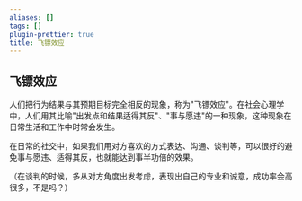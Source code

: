 ```yaml
---
aliases: []
tags: []
plugin-prettier: true
title: 飞镖效应
---
```


## 飞镖效应

人们把行为结果与其预期目标完全相反的现象，称为"飞镖效应"。在社会心理学中，人们用其比喻"出发点和结果适得其反"、"事与愿违"的一种现象，这种现象在日常生活和工作中时常会发生。

在日常的社交中，如果我们用对方喜欢的方式表达、沟通、谈判等，可以很好的避免事与愿违、适得其反，也就能达到事半功倍的效果。

（在谈判的时候，多从对方角度出发考虑，表现出自己的专业和诚意，成功率会高很多，不是吗？）
